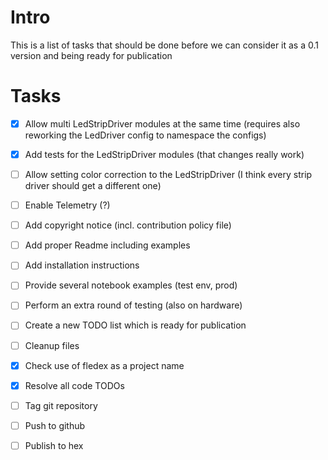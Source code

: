 # Intro
This is a list of tasks that should be done before we can consider it as a 0.1 version
and being ready for publication

# Tasks
- [x] Allow multi LedStripDriver modules at the same time (requires also reworking the LedDriver config to namespace the configs)
- [x] Add tests for the LedStripDriver modules (that changes really work)
- [ ] Allow setting color correction to the LedStripDriver (I think every strip driver should get a different one)
- [ ] Enable Telemetry (?)
- [ ] Add copyright notice (incl. contribution policy file)
- [ ] Add proper Readme including examples
- [ ] Add installation instructions
- [ ] Provide several notebook examples (test env, prod)
- [ ] Perform an extra round of testing (also on hardware)
- [ ] Create a new TODO list which is ready for publication
- [ ] Cleanup files
- [x] Check use of fledex as a project name
- [x] Resolve all code TODOs
- [ ] Tag git repository
- [ ] Push to github
- [ ] Publish to hex

